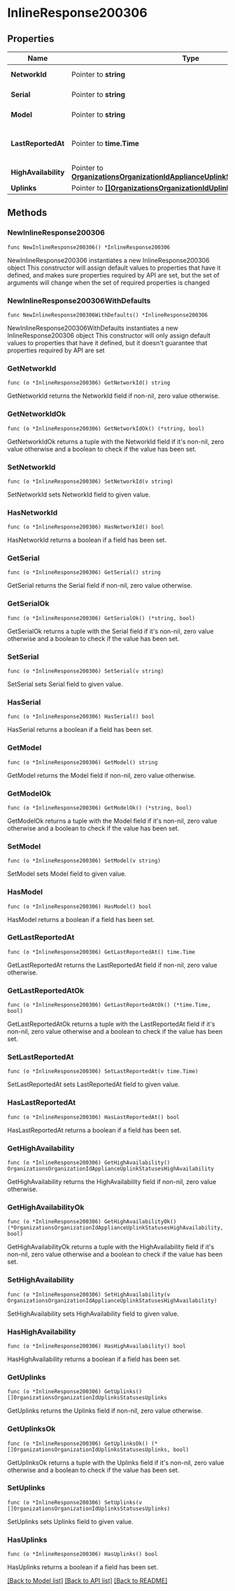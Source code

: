 # InlineResponse200306

## Properties

Name | Type | Description | Notes
------------ | ------------- | ------------- | -------------
**NetworkId** | Pointer to **string** | Network identifier | [optional] 
**Serial** | Pointer to **string** | The uplink serial | [optional] 
**Model** | Pointer to **string** | The uplink model | [optional] 
**LastReportedAt** | Pointer to **time.Time** | Last reported time for the device | [optional] 
**HighAvailability** | Pointer to [**OrganizationsOrganizationIdApplianceUplinkStatusesHighAvailability**](OrganizationsOrganizationIdApplianceUplinkStatusesHighAvailability.md) |  | [optional] 
**Uplinks** | Pointer to [**[]OrganizationsOrganizationIdUplinksStatusesUplinks**](OrganizationsOrganizationIdUplinksStatusesUplinks.md) | Uplinks | [optional] 

## Methods

### NewInlineResponse200306

`func NewInlineResponse200306() *InlineResponse200306`

NewInlineResponse200306 instantiates a new InlineResponse200306 object
This constructor will assign default values to properties that have it defined,
and makes sure properties required by API are set, but the set of arguments
will change when the set of required properties is changed

### NewInlineResponse200306WithDefaults

`func NewInlineResponse200306WithDefaults() *InlineResponse200306`

NewInlineResponse200306WithDefaults instantiates a new InlineResponse200306 object
This constructor will only assign default values to properties that have it defined,
but it doesn't guarantee that properties required by API are set

### GetNetworkId

`func (o *InlineResponse200306) GetNetworkId() string`

GetNetworkId returns the NetworkId field if non-nil, zero value otherwise.

### GetNetworkIdOk

`func (o *InlineResponse200306) GetNetworkIdOk() (*string, bool)`

GetNetworkIdOk returns a tuple with the NetworkId field if it's non-nil, zero value otherwise
and a boolean to check if the value has been set.

### SetNetworkId

`func (o *InlineResponse200306) SetNetworkId(v string)`

SetNetworkId sets NetworkId field to given value.

### HasNetworkId

`func (o *InlineResponse200306) HasNetworkId() bool`

HasNetworkId returns a boolean if a field has been set.

### GetSerial

`func (o *InlineResponse200306) GetSerial() string`

GetSerial returns the Serial field if non-nil, zero value otherwise.

### GetSerialOk

`func (o *InlineResponse200306) GetSerialOk() (*string, bool)`

GetSerialOk returns a tuple with the Serial field if it's non-nil, zero value otherwise
and a boolean to check if the value has been set.

### SetSerial

`func (o *InlineResponse200306) SetSerial(v string)`

SetSerial sets Serial field to given value.

### HasSerial

`func (o *InlineResponse200306) HasSerial() bool`

HasSerial returns a boolean if a field has been set.

### GetModel

`func (o *InlineResponse200306) GetModel() string`

GetModel returns the Model field if non-nil, zero value otherwise.

### GetModelOk

`func (o *InlineResponse200306) GetModelOk() (*string, bool)`

GetModelOk returns a tuple with the Model field if it's non-nil, zero value otherwise
and a boolean to check if the value has been set.

### SetModel

`func (o *InlineResponse200306) SetModel(v string)`

SetModel sets Model field to given value.

### HasModel

`func (o *InlineResponse200306) HasModel() bool`

HasModel returns a boolean if a field has been set.

### GetLastReportedAt

`func (o *InlineResponse200306) GetLastReportedAt() time.Time`

GetLastReportedAt returns the LastReportedAt field if non-nil, zero value otherwise.

### GetLastReportedAtOk

`func (o *InlineResponse200306) GetLastReportedAtOk() (*time.Time, bool)`

GetLastReportedAtOk returns a tuple with the LastReportedAt field if it's non-nil, zero value otherwise
and a boolean to check if the value has been set.

### SetLastReportedAt

`func (o *InlineResponse200306) SetLastReportedAt(v time.Time)`

SetLastReportedAt sets LastReportedAt field to given value.

### HasLastReportedAt

`func (o *InlineResponse200306) HasLastReportedAt() bool`

HasLastReportedAt returns a boolean if a field has been set.

### GetHighAvailability

`func (o *InlineResponse200306) GetHighAvailability() OrganizationsOrganizationIdApplianceUplinkStatusesHighAvailability`

GetHighAvailability returns the HighAvailability field if non-nil, zero value otherwise.

### GetHighAvailabilityOk

`func (o *InlineResponse200306) GetHighAvailabilityOk() (*OrganizationsOrganizationIdApplianceUplinkStatusesHighAvailability, bool)`

GetHighAvailabilityOk returns a tuple with the HighAvailability field if it's non-nil, zero value otherwise
and a boolean to check if the value has been set.

### SetHighAvailability

`func (o *InlineResponse200306) SetHighAvailability(v OrganizationsOrganizationIdApplianceUplinkStatusesHighAvailability)`

SetHighAvailability sets HighAvailability field to given value.

### HasHighAvailability

`func (o *InlineResponse200306) HasHighAvailability() bool`

HasHighAvailability returns a boolean if a field has been set.

### GetUplinks

`func (o *InlineResponse200306) GetUplinks() []OrganizationsOrganizationIdUplinksStatusesUplinks`

GetUplinks returns the Uplinks field if non-nil, zero value otherwise.

### GetUplinksOk

`func (o *InlineResponse200306) GetUplinksOk() (*[]OrganizationsOrganizationIdUplinksStatusesUplinks, bool)`

GetUplinksOk returns a tuple with the Uplinks field if it's non-nil, zero value otherwise
and a boolean to check if the value has been set.

### SetUplinks

`func (o *InlineResponse200306) SetUplinks(v []OrganizationsOrganizationIdUplinksStatusesUplinks)`

SetUplinks sets Uplinks field to given value.

### HasUplinks

`func (o *InlineResponse200306) HasUplinks() bool`

HasUplinks returns a boolean if a field has been set.


[[Back to Model list]](../README.md#documentation-for-models) [[Back to API list]](../README.md#documentation-for-api-endpoints) [[Back to README]](../README.md)



